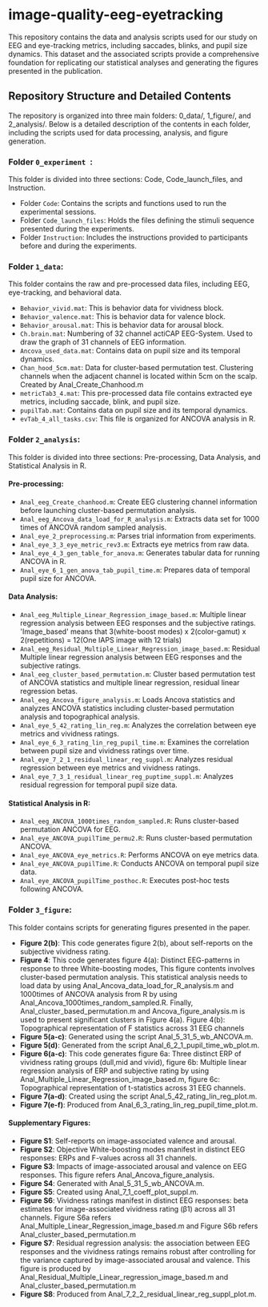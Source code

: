 # image-quality-eeg-eyetracking
This repository contains the data and analysis scripts used for our study on EEG and eye-tracking metrics, including saccades, blinks, and pupil size dynamics. This dataset and the associated scripts provide a comprehensive foundation for replicating our statistical analyses and generating the figures presented in the publication.

## Repository Structure and Detailed Contents
The repository is organized into three main folders: 0_data/, 1_figure/, and 2_analysis/. Below is a detailed description of the contents in each folder, including the scripts used for data processing, analysis, and figure generation.

### Folder  ```0_experiment ```: 
This folder is divided into three sections: Code, Code_launch_files, and Instruction.

- Folder ```Code```: Contains the scripts and functions used to run the experimental sessions.
- Folder ```Code_launch_files```: Holds the files defining the stimuli sequence presented during the experiments.
- Folder ```Instruction```: Includes the instructions provided to participants before and during the experiments.

### Folder ```1_data```:
This folder contains the raw and pre-processed data files, including EEG, eye-tracking, and behavioral data.
- ```Behavior_vivid.mat```: This is behavior data for vividness block.
- ```Behavior_valence.mat```: This is behavior data for valence block.
- ```Behavior_arousal.mat```: This is behavior data for arousal block.
- ```Ch.brain.mat```: Numbering of 32 channel actiCAP EEG-System. Used to draw the graph of 31 channels of EEG information.
- ```Ancova_used_data.mat```: Contains data on pupil size and its temporal dynamics.
- ```Chan_hood_5cm.mat```: Data for cluster-based permutation test. Clustering channels when the adjacent channel is located within 5cm on the scalp. Created by Anal_Create_Chanhood.m
- ```metricTab3_4.mat```: This pre-processed data file contains extracted eye metrics, including saccade, blink, and pupil size.
- ```pupilTab.mat```: Contains data on pupil size and its temporal dynamics.
- ```evTab_4_all_tasks.csv```: This file is organized for ANCOVA analysis in R.
### Folder ```2_analysis```:
This folder is divided into three sections: Pre-processing, Data Analysis, and Statistical Analysis in R.
#### Pre-processing:
- ```Anal_eeg_Create_chanhood.m```: Create EEG clustering channel information before launching cluster-based permutation analysis.
- ```Anal_eeg_Ancova_data_load_for_R_analysis.m```: Extracts data set for 1000 times of ANCOVA random sampled analysis.
- ```Anal_eye_2_preprocessing.m```: Parses trial information from experiments.
- ```Anal_eye_3_3_eye_metric_rev3.m```: Extracts eye metrics from raw data.
- ```Anal_eye_4_3_gen_table_for_anova.m```: Generates tabular data for running ANCOVA in R.
- ```Anal_eye_6_1_gen_anova_tab_pupil_time.m```: Prepares data of temporal pupil size for ANCOVA.
#### Data Analysis:
- ```Anal_eeg_Multiple_Linear_Regression_image_based.m```: Multiple linear regression analysis between EEG responses and the subjective ratings. 'Image_based' means that 3(white-boost modes) x 2(color-gamut) x 2(repetitions) = 12(One IAPS image with 12 trials) 
- ```Anal_eeg_Residual_Multiple_Linear_Regression_image_based.m```: Residual Multiple linear regression analysis between EEG responses and the subjective ratings.
- ```Anal_eeg_cluster_based_permutation.m```: Cluster based permutation test of ANCOVA statistics and multiple linear regression, residual linear regression betas.
- ```Anal_eeg_Ancova_figure_analysis.m```: Loads Ancova statistics and analyzes ANCOVA statistics including cluster-based permutation analysis and topographical analysis.
- ```Anal_eye_5_42_rating_lin_reg.m```: Analyzes the correlation between eye metrics and vividness ratings.
- ```Anal_eye_6_3_rating_lin_reg_pupil_time.m```: Examines the correlation between pupil size and vividness ratings over time.
- ```Anal_eye_7_2_1_residual_linear_reg_suppl.m```: Analyzes residual regression between eye metrics and vividness ratings.
- ```Anal_eye_7_3_1_residual_linear_reg_puptime_suppl.m```: Analyzes residual regression for temporal pupil size data.
#### Statistical Analysis in R:
- ```Anal_eeg_ANCOVA_1000times_random_sampled.R```: Runs cluster-based permutation ANCOVA for EEG.
- ```Anal_eye_ANCOVA_pupilTime_permu2.R```: Runs cluster-based permutation ANCOVA.
- ```Anal_eye_ANCOVA_eye_metrics.R```: Performs ANCOVA on eye metrics data.
- ```Anal_eye_ANCOVA_pupilTime.R```: Conducts ANCOVA on temporal pupil size data.
- ```Anal_eye_ANCOVA_pupilTime_posthoc.R```: Executes post-hoc tests following ANCOVA.
### Folder ```3_figure```:
This folder contains scripts for generating figures presented in the paper.
- **Figure 2(b)**: This code generates figure 2(b), about self-reports on the subjective vividness rating.  
- **Figure 4**: This code generates figure 4(a): Distinct EEG-patterns in response to three White-boosting modes, This figure contents involves cluster-based permutation analysis. This statistical analysis needs to load data by using Anal_Ancova_data_load_for_R_analysis.m and 1000times of ANCOVA analysis from R by using Anal_Ancova_1000times_random_sampled.R. Finally, Anal_cluster_based_permutation.m and Ancova_figure_analysis.m is used to present significant clusters in Figure 4(a). Figure 4(b): Topographical representation of F statistics across 31 EEG channels
- **Figure 5(a-c)**: Generated using the script Anal_5_31_5_wb_ANCOVA.m.
- **Figure 5(d)**: Generated from the script Anal_6_2_1_pupil_time_wb_plot.m.
- **Figure 6(a-c)**: This code generates figure 6a: Three distinct ERP of vividness rating groups (dull,mid and vivid), figure 6b: Multiple linear regression analysis of ERP and subjective rating by using Anal_Multiple_Linear_Regression_image_based.m, figure 6c: Topographical representation of t-statistics across 31 EEG channels.
- **Figure 7(a-d)**: Created using the script Anal_5_42_rating_lin_reg_plot.m.
- **Figure 7(e-f)**: Produced from Anal_6_3_rating_lin_reg_pupil_time_plot.m.
#### Supplementary Figures:
- **Figure S1**: Self-reports on image-associated valence and arousal.
- **Figure S2**: Objective White-boosting modes manifest in distinct EEG responses: 
ERPs and F-values across all 31 channels. 
- **Figure S3**: Impacts of image-associated arousal and valence on EEG responses. This figure refers Anal_Ancova_figure_analysis.
- **Figure S4**: Generated with Anal_5_31_5_wb_ANCOVA.m.
- **Figure S5**: Created using Anal_7_1_coeff_plot_suppl.m.
- **Figure S6**: Vividness ratings manifest in distinct EEG responses: beta estimates 
for image-associated vividness rating (β1) across all 31 channels. Figure S6a refers Anal_Multiple_Linear_Regression_image_based.m and Figure S6b refers Anal_cluster_based_permutation.m
- **Figure S7**: Residual regression analysis: the association between EEG responses 
and the vividness ratings remains robust after controlling for the variance captured 
by image-associated arousal and valence. This figure is produced by Anal_Residual_Multiple_Linear_regression_image_based.m and Anal_cluster_based_permutation.m
- **Figure S8**: Produced from Anal_7_2_2_residual_linear_reg_suppl_plot.m.
